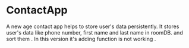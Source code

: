 # ContactApp
A new age contact app helps to store user's data persistently.
It stores user's data like phone number, first name and last name in roomDB. and sort them . In this version it's adding function is not working .
